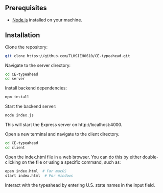 ## Prerequisites

- [Node.js](https://nodejs.org/) installed on your machine.

## Installation

Clone the repository:

 ```bash
 git clone https://github.com/TLHSIEH0610/CE-typeahead.git
 ```
Navigate to the server directory:

   ```bash
cd CE-typeahead
cd server

```

Install backend dependencies:

   ```bash
npm install
```
Start the backend server:

   ```bash
node index.js
```

This will start the Express server on http://localhost:4000.

Open a new terminal and navigate to the client directory.
   ```bash
cd CE-typeahead
cd client
```

Open the index.html file in a web browser. You can do this by either double-clicking on the file or using a specific command, such as:

   ```bash
open index.html  # For macOS
start index.html  # For Windows
```
Interact with the typeahead by entering U.S. state names in the input field.
